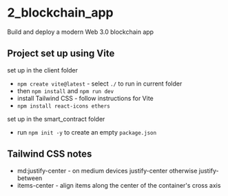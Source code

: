 # 2_blockchain_app

Build and deploy a modern Web 3.0 blockchain app

## Project set up using Vite

set up in the client folder

- `npm create vite@latest` - select `./` to run in current folder
- then `npm install` and `npm run dev`
- install Tailwind CSS - follow instructions for Vite
- `npm install react-icons ethers`

set up in the smart_contract folder

- run `npm init -y` to create an empty `package.json`

## Tailwind CSS notes

- md:justify-center - on medium devices justify-center otherwise justify-between
- items-center - align items along the center of the container's cross axis

